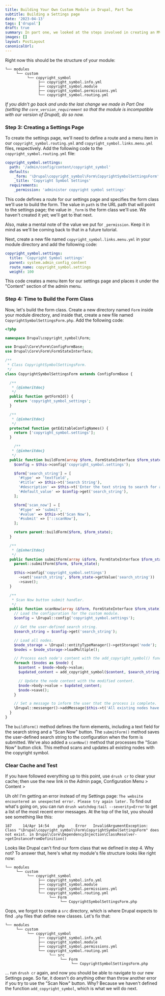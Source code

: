 ```yaml
---
title: Building Your Own Custom Module in Drupal, Part Two
subtitle: Building a Settings page
date: '2023-04-13'
tags: ['drupal']
draft: true
summary: In part one, we looked at the steps involved in creating an MVP of a custom module. We looked at the "dot info" file, which is what makes a module visible to your Drupal site, and we looked at the configs that are stored in it. Before we get to the actual work that our `copyright_symbol` module is going to perform, let's do a couple other setup steps.
images: []
layout: PostLayout
canonicalUrl:
---
```


Right now this should be the structure of your module:

```shell
└── modules
     └── custom
          └── copyright_symbol
               ├── copyright_symbol.info.yml
               ├── copyright_symbol.module
               ├── copyright_symbol.permissions.yml
               └── copyright_symbol.routing.yml
```

_If you didn't go back and undo the last change we made in Part One (setting the `core_version_requirement` so that the module is incompatible with our version of Drupal), do so now._

### Step 3: Creating a Settings Page

To create the settings page, we'll need to define a route and a menu item in our `copyright_symbol.routing.yml` and `copyright_symbol.links.menu.yml` files, respectively. Add the following code to the `copyright_symbol.routing.yml` file:

```yaml
copyright_symbol.settings:
  path: '/admin/config/content/copyright_symbol'
  defaults:
    _form: '\Drupal\copyright_symbol\Form\CopyrightSymbolSettingsForm'
    _title: 'Copyright Symbol Settings'
  requirements:
    _permission: 'administer copyright symbol settings'
```

This code defines a route for our settings page and specifies the form class we'll use to build the form. The value in `path` is the URL path that will point to the settings page; the value in `_form` is the form class we'll use. We haven't created it yet; we'll get to that next.

Also, make a mental note of the value we put for `_permission`. Keep it in mind as we'll be coming back to that in a future tutorial.

Next, create a new file named `copyright_symbol.links.menu.yml` in your module directory and add the following code:

```yaml
copyright_symbol.settings:
  title: 'Copyright Symbol settings'
  parent: system.admin_config_content
  route_name: copyright_symbol.settings
  weight: 100
```

This code creates a menu item for our settings page and places it under the "Content" section of the admin menu.

### Step 4: Time to Build the Form Class

Now, let's build the form class. Create a new directory named `Form` inside your module directory, and inside that, create a new file named `CopyrightSymbolSettingsForm.php`. Add the following code:

```php
<?php

namespace Drupal\copyright_symbol\Form;

use Drupal\Core\Form\ConfigFormBase;
use Drupal\Core\Form\FormStateInterface;

/**
 * Class CopyrightSymbolSettingsForm.
 */
class CopyrightSymbolSettingsForm extends ConfigFormBase {

  /**
   * {@inheritdoc}
   */
  public function getFormId() {
    return 'copyright_symbol_settings';
  }

  /**
   * {@inheritdoc}
   */
  protected function getEditableConfigNames() {
    return ['copyright_symbol.settings'];
  }

    /**
   * {@inheritdoc}
   */
  public function buildForm(array $form, FormStateInterface $form_state) {
    $config = $this->config('copyright_symbol.settings');

    $form['search_string'] = [
      '#type' => 'textfield',
      '#title' => $this->t('Search String'),
      '#description' => $this->t('Enter the text string to search for and add a copyright symbol.'),
      '#default_value' => $config->get('search_string'),
    ];

    $form['scan_now'] = [
      '#type' => 'submit',
      '#value' => $this->t('Scan Now'),
      '#submit' => ['::scanNow'],
    ];

    return parent::buildForm($form, $form_state);
  }

  /**
   * {@inheritdoc}
   */
  public function submitForm(array &$form, FormStateInterface $form_state) {
    parent::submitForm($form, $form_state);

    $this->config('copyright_symbol.settings')
      ->set('search_string', $form_state->getValue('search_string'))
      ->save();
  }

  /**
   * Scan Now button submit handler.
   */
  public function scanNow(array &$form, FormStateInterface $form_state) {
    // Load the configuration for the custom module.
    $config = \Drupal::config('copyright_symbol.settings');

    // Get the user-defined search string.
    $search_string = $config->get('search_string');

    // Load all nodes.
    $node_storage = \Drupal::entityTypeManager()->getStorage('node');
    $nodes = $node_storage->loadMultiple();

    // Process each node's content with the add_copyright_symbol() function.
    foreach ($nodes as $node) {
      $content = $node->body->value;
      $updated_content = add_copyright_symbol($content, $search_string);

      // Update the node content with the modified content.
      $node->body->value = $updated_content;
      $node->save();
    }

    // Set a message to inform the user that the process is complete.
    \Drupal::messenger()->addMessage($this->t('All existing nodes have been scanned and updated.'));
  }
}
```

The `buildForm()` method defines the form elements, including a text field for the search string and a "Scan Now" button. The `submitForm()` method saves the user-defined search string to the configuration when the form is submitted. We've also added a `scanNow()` method that processes the "Scan Now" button click. This method scans and updates all existing nodes with the copyright symbol.

### Clear Cache and Test

If you have followed everything up to this point, use `drush cr` to clear your cache; then use the new link in the Admin page, Configuration Menu > Content >

Uh oh! I'm getting an error instead of my Settings page: `The website encountered an unexpected error. Please try again later.` To find out what's going on, you can run `drush watchdog:tail --severity=Error` to get a list of the most recent error messages. At the top of the list, you should see something like this:

```shell
187     14/Apr 14:54    php     Error   InvalidArgumentException: Class "\Drupal\copyright_symbol\Form\CopyrightSymbolSettingsForm" does not exist. in Drupal\Core\DependencyInjection\ClassResolver->getInstanceFromDefinition()
```

Looks like Drupal can't find our form class that we defined in step 4. Why not? To answer that, here's what my module's file structure looks like right now:

```shell
└── modules
     └── custom
          └── copyright_symbol
               ├── copyright_symbol.info.yml
               ├── copyright_symbol.module
               ├── copyright_symbol.permissions.yml
               └── copyright_symbol.routing.yml
                    └── Form
                         └── CopyrightSymbolSettingsForm.php
```

Oops, we forgot to create a `src` directory, which is where Drupal expects to find `.php` files that define new classes. Let's fix that:

```shell
└── modules
     └── custom
          └── copyright_symbol
               ├── copyright_symbol.info.yml
               ├── copyright_symbol.module
               ├── copyright_symbol.permissions.yml
               └── copyright_symbol.routing.yml
                    └── src
                         └── Form
                              └── CopyrightSymbolSettingsForm.php
```

... run `drush cr` again, and now you should be able to navigate to our new Settings page. So far, it doesn't do anything other than throw another error if you try to use the "Scan Now" button. Why? Because we haven't defined the function `add_copyright_symbol`, which is what we will do next.
